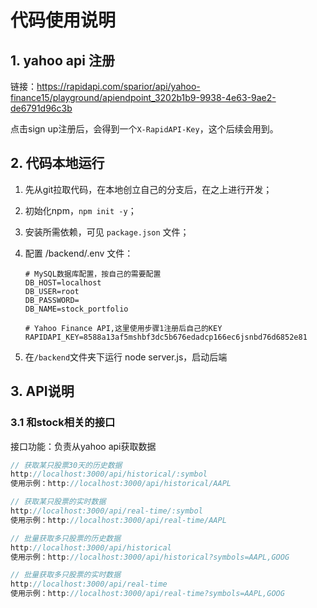 # 代码使用说明

## 1. yahoo api 注册

链接：https://rapidapi.com/sparior/api/yahoo-finance15/playground/apiendpoint_3202b1b9-9938-4e63-9ae2-de6791d96c3b

点击sign up注册后，会得到一个`X-RapidAPI-Key`，这个后续会用到。

## 2. 代码本地运行

1. 先从git拉取代码，在本地创立自己的分支后，在之上进行开发；

2. 初始化npm，`npm init -y`；

3. 安装所需依赖，可见 `package.json` 文件；

4. 配置 /backend/.env 文件：

   ```
   # MySQL数据库配置，按自己的需要配置
   DB_HOST=localhost
   DB_USER=root
   DB_PASSWORD=
   DB_NAME=stock_portfolio
   
   # Yahoo Finance API,这里使用步骤1注册后自己的KEY
   RAPIDAPI_KEY=8588a13af5mshbf3dc5b676edadcp166ec6jsnbd76d6852e81
   ```

5. 在`/backend`文件夹下运行 node server.js，启动后端

## 3. API说明

### 3.1 和stock相关的接口

接口功能：负责从yahoo api获取数据

```js
// 获取某只股票30天的历史数据
http://localhost:3000/api/historical/:symbol
使用示例：http://localhost:3000/api/historical/AAPL

// 获取某只股票的实时数据
http://localhost:3000/api/real-time/:symbol
使用示例：http://localhost:3000/api/real-time/AAPL

// 批量获取多只股票的历史数据
http://localhost:3000/api/historical
使用示例：http://localhost:3000/api/historical?symbols=AAPL,GOOG

// 批量获取多只股票的实时数据
http://localhost:3000/api/real-time
使用示例：http://localhost:3000/api/real-time?symbols=AAPL,GOOG
```

